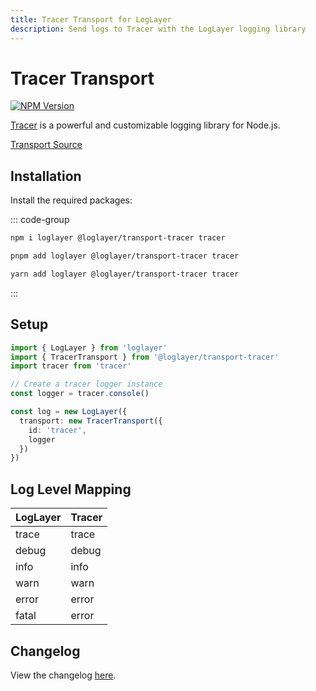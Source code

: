 ```yaml
---
title: Tracer Transport for LogLayer
description: Send logs to Tracer with the LogLayer logging library
---
```


# Tracer Transport <Badge type="tip" text="Server" />

[![NPM Version](https://img.shields.io/npm/v/%40loglayer%2Ftransport-tracer)](https://www.npmjs.com/package/@loglayer/transport-tracer)

[Tracer](https://www.npmjs.com/package/tracer) is a powerful and customizable logging library for Node.js.

[Transport Source](https://github.com/loglayer/loglayer/tree/master/packages/transports/tracer)

## Installation

Install the required packages:

::: code-group

```sh [npm]
npm i loglayer @loglayer/transport-tracer tracer
```

```sh [pnpm]
pnpm add loglayer @loglayer/transport-tracer tracer
```

```sh [yarn]
yarn add loglayer @loglayer/transport-tracer tracer
```

:::

## Setup

```typescript
import { LogLayer } from 'loglayer'
import { TracerTransport } from '@loglayer/transport-tracer'
import tracer from 'tracer'

// Create a tracer logger instance
const logger = tracer.console()

const log = new LogLayer({
  transport: new TracerTransport({
    id: 'tracer',
    logger
  })
})
```

## Log Level Mapping

| LogLayer | Tracer  |
|----------|---------|
| trace    | trace   |
| debug    | debug   |
| info     | info    |
| warn     | warn    |
| error    | error   |
| fatal    | error   |

## Changelog

View the changelog [here](./changelogs/tracer-changelog.md).